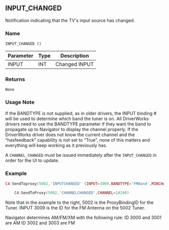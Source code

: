 ## INPUT\_CHANGED

Notification indicating that the TV's input source has changed.


### Name

`INPUT_CHANGED ()`


| Parameter | Type | Description   |
| --------- | ---- | ------------- |
| INPUT     | INT  | Changed INPUT |


### Returns

`None`


### Usage Note

If the BANDTYPE is not supplied, as in older drivers, the INPUT binding # will be used to determine which band the tuner is on. All DriverWorks drivers need to use the BANDTYPE parameter if they want the band to propagate up to Navigator to display the channel properly. If the DriverWorks driver does not know the current channel and the “hasfeedback” capability is not set to “True”, none of this matters and everything will keep working as it previously has.

A `CHANNEL_CHANGED` must be issued immediately after the `INPUT_CHANGED` in order for the UI to update. 

### Example

```lua
C4:SendToproxy(5002,'INPUTCHANGED' {INPUT=3009,BANDTYPE='FMBand',MINCHANNEL=8750,MAXCHANNEL=10790,CHANNELSPACING=20})

    C4:SendToProxy(5002,'CHANNELCHANGED',CHANNEL=10290)
```

Note that in the example to the right, 5002 is the ProxyBindingID for the Tuner. INPUT 3009 is the ID for the FM Antenna on the 5002 Tuner.

Navigator determines AM/FM/XM with the following rule:
ID 3000 and 3001 are AM
ID 3002 and 3003 are FM
